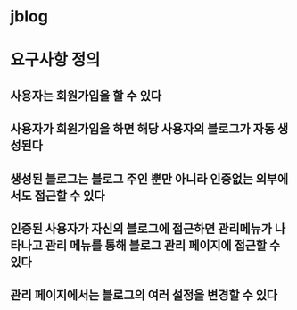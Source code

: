 # jblog

# 요구사항 정의
## 사용자는 회원가입을 할 수 있다
## 사용자가 회원가입을 하면 해당 사용자의 블로그가 자동 생성된다
## 생성된 블로그는 블로그 주인 뿐만 아니라 인증없는 외부에서도 접근할 수 있다
## 인증된 사용자가 자신의 블로그에 접근하면 관리메뉴가 나타나고 관리 메뉴를 통해 블로그 관리 페이지에 접근할 수 있다
## 관리 페이지에서는 블로그의 여러 설정을 변경할 수 있다
